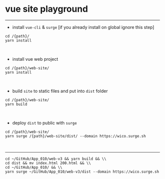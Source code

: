 # vue site playground

---

* install `vue-cli` & `surge`
[if you already install on global ignore this step]

```
cd /{path}/
yarn install
```
&nbsp;



* install vue web project
```
cd /{path}/web-site/
yarn install
```
&nbsp;



* build `site` to static files and put into `dist` folder
```
cd /{path}/web-site/
yarn build
```
&nbsp;



* deploy `dist` to public with `surge`
```
cd /{path}/web-site/
yarn surge /{path}/web-site/dist/ --domain https://wico.surge.sh
```
&nbsp;

---
```
cd ~/GitHub/App_010/web-v3 && yarn build && \\
cd dist && mv index.html 200.html && \\
cd ~/GitHub/App_010/ && \\
yarn surge ~/GitHub/App_010/web-v3/dist --domain https://wico.surge.sh
```
